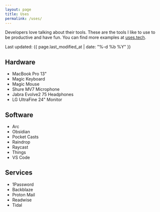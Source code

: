 ```yaml
---
layout: page
title: Uses
permalink: /uses/
---
```


Developers love talking about their tools. These are the tools I like to use to be productive and have fun. You can find more examples at [uses.tech](https://uses.tech).

Last updated: <time date="{{ page.last_modified_at | date_to_xmlschema }}" itemprop="dateModified">{{ page.last_modified_at | date: "%-d %b %Y" }}</time>

## Hardware
- MacBook Pro 13"
- Magic Keyboard
- Magic Mouse
- Shure MV7 Microphone
- Jabra Evolve2 75 Headphones
- LG UltraFine 24" Monitor

## Software
- Arc
- Obsidian
- Pocket Casts
- Raindrop
- Raycast
- Things
- VS Code

## Services
- 1Password
- Backblaze
- Proton Mail
- Readwise
- Tidal